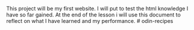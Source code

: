 This project will be my first website. I will put to test the html knowledge I have so far gained. At the end of the lesson i will use this document to reflect on what I have learned and my performance. # odin-recipes